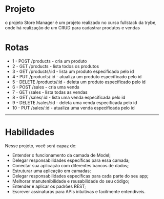 # Projeto

o projeto Store Manager é um projeto realizado no curso fullstack da trybe, onde há realização de um CRUD para cadastrar produtos e vendas

# Rotas

  - 1 - POST /products - cria um produto
  - 2 - GET /products - lista todos os produtos
  - 3 - GET /products/:id - lista um produto especificado pelo id
  - 4 - PUT /products/:id - atualiza um produto especificado pelo id
  - 5 - DELETE /products/:id - deleta um produto especificado pelo id
  - 6 - POST /sales - cria uma venda
  - 7 - GET /sales - lista todas as vendas
  - 8 - GET /sales/:id - lista uma venda especificada pelo id
  - 9 - DELETE /sales/:id - deleta uma venda especificada pelo id
  - 10 - PUT /sales/:id - atualiza uma venda especificada pelo id


---

# Habilidades

Nesse projeto, você será capaz de:

- Entender o funcionamento da camada de Model;
- Delegar responsabilidades específicas para essa camada;
- Conectar sua aplicação com diferentes bancos de dados;
- Estruturar uma aplicação em camadas;
- Delegar responsabilidades específicas para cada parte do seu app;
- Melhorar manutenibilidade e reusabilidade do seu código;
- Entender e aplicar os padrões REST;
- Escrever assinaturas para APIs intuitivas e facilmente entendíveis.

